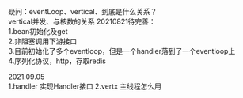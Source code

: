 疑问：eventLoop、vertical、到底是什么关系？  
vertical并发、与核数的关系
20210821待完善：  
1.bean初始化及get  
2.非阻塞调用下游接口  
3.目前初始化了多个eventloop，但是一个handler落到了一个eventloop上  
4.序列化协议，http，存取redis  

2021.09.05  
1.handler 实现Handler接口
2.vertx 主线程怎么用